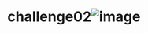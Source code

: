 # challenge02![image](https://user-images.githubusercontent.com/129340125/231906486-4cde4a8a-6e69-4eda-9870-8425d503d8a6.png)
